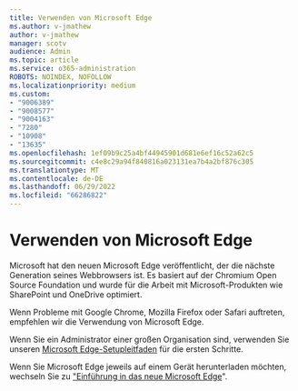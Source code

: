 ```yaml
---
title: Verwenden von Microsoft Edge
ms.author: v-jmathew
author: v-jmathew
manager: scotv
audience: Admin
ms.topic: article
ms.service: o365-administration
ROBOTS: NOINDEX, NOFOLLOW
ms.localizationpriority: medium
ms.custom:
- "9006389"
- "9008577"
- "9004163"
- "7280"
- "10908"
- "13635"
ms.openlocfilehash: 1ef09b9c25a4bf44945901d681e6ef16c52a62c5
ms.sourcegitcommit: c4e8c29a94f840816a023131ea7b4a2bf876c305
ms.translationtype: MT
ms.contentlocale: de-DE
ms.lasthandoff: 06/29/2022
ms.locfileid: "66286822"
---
```

# <a name="start-using-microsoft-edge"></a>Verwenden von Microsoft Edge

Microsoft hat den neuen Microsoft Edge veröffentlicht, der die nächste Generation seines Webbrowsers ist. Es basiert auf der Chromium Open Source Foundation und wurde für die Arbeit mit Microsoft-Produkten wie SharePoint und OneDrive optimiert.

Wenn Probleme mit Google Chrome, Mozilla Firefox oder Safari auftreten, empfehlen wir die Verwendung von Microsoft Edge.

Wenn Sie ein Administrator einer großen Organisation sind, verwenden Sie unseren [Microsoft Edge-Setupleitfaden](https://go.microsoft.com/fwlink/?linkid=2142423) für die ersten Schritte.

Wenn Sie Microsoft Edge jeweils auf einem Gerät herunterladen möchten, wechseln Sie zu ["Einführung in das neue Microsoft Edge](https://go.microsoft.com/fwlink/?linkid=2141049)".
